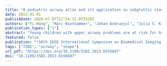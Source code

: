 ```yaml
---
title: "A pediatric airway atlas and its application in subglottic stenosis"
date: 2013-01-01
publishDate: 2020-07-07T22:54:11.072529Z
authors: ["Yi Hong", "Marc Niethammer", "Johan Andruejol", "Julia S. Kimbell", "Elizabeth Pitkin", "Richard Superfine", "Stephanie Davis", "Carlton J. Zdanski", "Brad Davis"]
publication_types: ["1"]
abstract: "Young children with upper airway problems are at risk for hypoxia, respiratory insufficiency and long term morbidity. Computational models and quantitative analysis would reveal airway growth patterns and benefit clinical care. To capture expected growth patterns we propose a method to build a pediatric airway atlas as a function of age. The atlas is based on a simplified airway model in combination with kernel regression. We show experimental results on children with subglottic stenosis to demonstrate that our method is able to track and measure the stenosis in pediatric airways."
featured: false
publication: "*10th IEEE International Symposium on Biomedical Imaging: From Nano to Macro, ISBI 2013, 7-11 April, 2013, San Francisco, CA, USA, Proceedings*"
tags: ["ISBI", "airway", "shape"]
url_pdf: "https://doi.org/10.1109/ISBI.2013.6556697"
doi: "10.1109/ISBI.2013.6556697"
---
```



